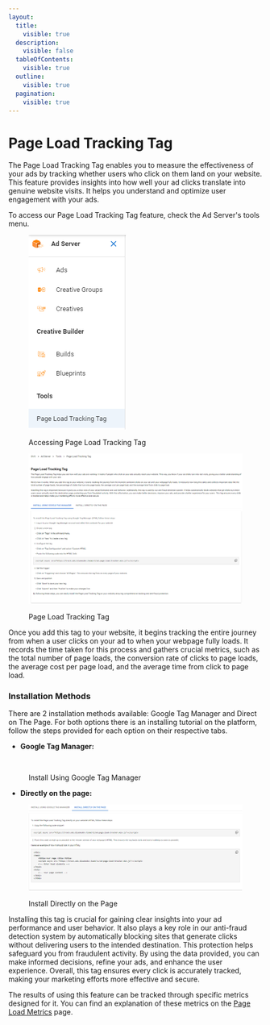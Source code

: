 ```yaml
---
layout:
  title:
    visible: true
  description:
    visible: false
  tableOfContents:
    visible: true
  outline:
    visible: true
  pagination:
    visible: true
---
```


# Page Load Tracking Tag

The Page Load Tracking Tag enables you to measure the effectiveness of your ads by tracking whether users who click on them land on your website. This feature provides insights into how well your ad clicks translate into genuine website visits. It helps you understand and optimize user engagement with your ads.

To access our Page Load Tracking Tag feature, check the Ad Server's tools menu.

<figure><img src="../../.gitbook/assets/image (1) (13) (1).png" alt=""><figcaption><p>Accessing Page Load Tracking Tag</p></figcaption></figure>

<figure><img src="../../.gitbook/assets/image (344).png" alt=""><figcaption><p>Page Load Tracking Tag</p></figcaption></figure>

Once you add this tag to your website, it begins tracking the entire journey from when a user clicks on your ad to when your webpage fully loads. It records the time taken for this process and gathers crucial metrics, such as the total number of page loads, the conversion rate of clicks to page loads, the average cost per page load, and the average time from click to page load.

### Installation Methods

There are 2 installation methods available: Google Tag Manager and  Direct on The Page. For both options there is an installing tutorial on the platform, follow the steps provided for each option on their respective tabs.

* **Google Tag Manager:** &#x20;

<figure><img src="../../.gitbook/assets/Captura de Tela 2024-08-23 às 11.42.53.png" alt=""><figcaption><p>Install Using Google Tag Manager</p></figcaption></figure>

* **Directly on the page:**

<figure><img src="../../.gitbook/assets/image (345).png" alt=""><figcaption><p>Install Directly on the Page</p></figcaption></figure>

Installing this tag is crucial for gaining clear insights into your ad performance and user behavior. It also plays a key role in our anti-fraud detection system by automatically blocking sites that generate clicks without delivering users to the intended destination. This protection helps safeguard you from fraudulent activity. By using the data provided, you can make informed decisions, refine your ads, and enhance the user experience. Overall, this tag ensures every click is accurately tracked, making your marketing efforts more effective and secure.

The results of using this feature can be tracked through specific metrics designed for it. You can find an explanation of these metrics on the [Page Load Metrics](ad-server-metrics/page-load-metrics.md) page.
